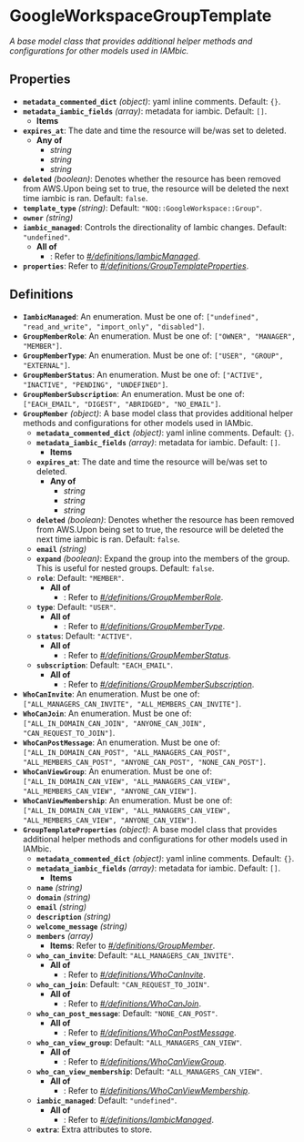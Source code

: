 # GoogleWorkspaceGroupTemplate

*A base model class that provides additional helper methods and
configurations for other models used in IAMbic.*

## Properties

- **`metadata_commented_dict`** *(object)*: yaml inline comments. Default: `{}`.
- **`metadata_iambic_fields`** *(array)*: metadata for iambic. Default: `[]`.
  - **Items**
- **`expires_at`**: The date and time the resource will be/was set to deleted.
  - **Any of**
    - *string*
    - *string*
    - *string*
- **`deleted`** *(boolean)*: Denotes whether the resource has been removed from AWS.Upon being set to true, the resource will be deleted the next time iambic is ran. Default: `false`.
- **`template_type`** *(string)*: Default: `"NOQ::GoogleWorkspace::Group"`.
- **`owner`** *(string)*
- **`iambic_managed`**: Controls the directionality of Iambic changes. Default: `"undefined"`.
  - **All of**
    - : Refer to *[#/definitions/IambicManaged](#definitions/IambicManaged)*.
- **`properties`**: Refer to *[#/definitions/GroupTemplateProperties](#definitions/GroupTemplateProperties)*.
## Definitions

- <a id="definitions/IambicManaged"></a>**`IambicManaged`**: An enumeration. Must be one of: `["undefined", "read_and_write", "import_only", "disabled"]`.
- <a id="definitions/GroupMemberRole"></a>**`GroupMemberRole`**: An enumeration. Must be one of: `["OWNER", "MANAGER", "MEMBER"]`.
- <a id="definitions/GroupMemberType"></a>**`GroupMemberType`**: An enumeration. Must be one of: `["USER", "GROUP", "EXTERNAL"]`.
- <a id="definitions/GroupMemberStatus"></a>**`GroupMemberStatus`**: An enumeration. Must be one of: `["ACTIVE", "INACTIVE", "PENDING", "UNDEFINED"]`.
- <a id="definitions/GroupMemberSubscription"></a>**`GroupMemberSubscription`**: An enumeration. Must be one of: `["EACH_EMAIL", "DIGEST", "ABRIDGED", "NO_EMAIL"]`.
- <a id="definitions/GroupMember"></a>**`GroupMember`** *(object)*: A base model class that provides additional helper methods and
configurations for other models used in IAMbic.
  - **`metadata_commented_dict`** *(object)*: yaml inline comments. Default: `{}`.
  - **`metadata_iambic_fields`** *(array)*: metadata for iambic. Default: `[]`.
    - **Items**
  - **`expires_at`**: The date and time the resource will be/was set to deleted.
    - **Any of**
      - *string*
      - *string*
      - *string*
  - **`deleted`** *(boolean)*: Denotes whether the resource has been removed from AWS.Upon being set to true, the resource will be deleted the next time iambic is ran. Default: `false`.
  - **`email`** *(string)*
  - **`expand`** *(boolean)*: Expand the group into the members of the group. This is useful for nested groups. Default: `false`.
  - **`role`**: Default: `"MEMBER"`.
    - **All of**
      - : Refer to *[#/definitions/GroupMemberRole](#definitions/GroupMemberRole)*.
  - **`type`**: Default: `"USER"`.
    - **All of**
      - : Refer to *[#/definitions/GroupMemberType](#definitions/GroupMemberType)*.
  - **`status`**: Default: `"ACTIVE"`.
    - **All of**
      - : Refer to *[#/definitions/GroupMemberStatus](#definitions/GroupMemberStatus)*.
  - **`subscription`**: Default: `"EACH_EMAIL"`.
    - **All of**
      - : Refer to *[#/definitions/GroupMemberSubscription](#definitions/GroupMemberSubscription)*.
- <a id="definitions/WhoCanInvite"></a>**`WhoCanInvite`**: An enumeration. Must be one of: `["ALL_MANAGERS_CAN_INVITE", "ALL_MEMBERS_CAN_INVITE"]`.
- <a id="definitions/WhoCanJoin"></a>**`WhoCanJoin`**: An enumeration. Must be one of: `["ALL_IN_DOMAIN_CAN_JOIN", "ANYONE_CAN_JOIN", "CAN_REQUEST_TO_JOIN"]`.
- <a id="definitions/WhoCanPostMessage"></a>**`WhoCanPostMessage`**: An enumeration. Must be one of: `["ALL_IN_DOMAIN_CAN_POST", "ALL_MANAGERS_CAN_POST", "ALL_MEMBERS_CAN_POST", "ANYONE_CAN_POST", "NONE_CAN_POST"]`.
- <a id="definitions/WhoCanViewGroup"></a>**`WhoCanViewGroup`**: An enumeration. Must be one of: `["ALL_IN_DOMAIN_CAN_VIEW", "ALL_MANAGERS_CAN_VIEW", "ALL_MEMBERS_CAN_VIEW", "ANYONE_CAN_VIEW"]`.
- <a id="definitions/WhoCanViewMembership"></a>**`WhoCanViewMembership`**: An enumeration. Must be one of: `["ALL_IN_DOMAIN_CAN_VIEW", "ALL_MANAGERS_CAN_VIEW", "ALL_MEMBERS_CAN_VIEW", "ANYONE_CAN_VIEW"]`.
- <a id="definitions/GroupTemplateProperties"></a>**`GroupTemplateProperties`** *(object)*: A base model class that provides additional helper methods and
configurations for other models used in IAMbic.
  - **`metadata_commented_dict`** *(object)*: yaml inline comments. Default: `{}`.
  - **`metadata_iambic_fields`** *(array)*: metadata for iambic. Default: `[]`.
    - **Items**
  - **`name`** *(string)*
  - **`domain`** *(string)*
  - **`email`** *(string)*
  - **`description`** *(string)*
  - **`welcome_message`** *(string)*
  - **`members`** *(array)*
    - **Items**: Refer to *[#/definitions/GroupMember](#definitions/GroupMember)*.
  - **`who_can_invite`**: Default: `"ALL_MANAGERS_CAN_INVITE"`.
    - **All of**
      - : Refer to *[#/definitions/WhoCanInvite](#definitions/WhoCanInvite)*.
  - **`who_can_join`**: Default: `"CAN_REQUEST_TO_JOIN"`.
    - **All of**
      - : Refer to *[#/definitions/WhoCanJoin](#definitions/WhoCanJoin)*.
  - **`who_can_post_message`**: Default: `"NONE_CAN_POST"`.
    - **All of**
      - : Refer to *[#/definitions/WhoCanPostMessage](#definitions/WhoCanPostMessage)*.
  - **`who_can_view_group`**: Default: `"ALL_MANAGERS_CAN_VIEW"`.
    - **All of**
      - : Refer to *[#/definitions/WhoCanViewGroup](#definitions/WhoCanViewGroup)*.
  - **`who_can_view_membership`**: Default: `"ALL_MANAGERS_CAN_VIEW"`.
    - **All of**
      - : Refer to *[#/definitions/WhoCanViewMembership](#definitions/WhoCanViewMembership)*.
  - **`iambic_managed`**: Default: `"undefined"`.
    - **All of**
      - : Refer to *[#/definitions/IambicManaged](#definitions/IambicManaged)*.
  - **`extra`**: Extra attributes to store.
